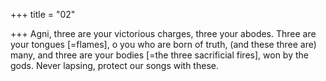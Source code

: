 +++
title = "02"

+++
Agni, three are your victorious charges, three your abodes. Three are  your tongues [=flames], o you who are born of truth, (and these three  are) many,
and three are your bodies [=the three sacrificial fires], won by the gods.  Never lapsing, protect our songs with these.